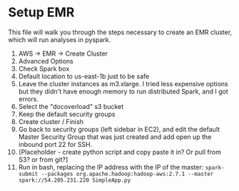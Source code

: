 # Setup EMR

This file will walk you through the steps necessary to create an EMR cluster, which will run analyses in pyspark.

1. AWS -> EMR -> Create Cluster
2. Advanced Options
3. Check Spark box
4. Default location to us-east-1b just to be safe
5. Leave the cluster instances as m3.xlarge. I tried less expensive options but they didn't have enough memory to run distributed Spark, and I got errors.
6. Select the "docoverload" s3 bucket
7. Keep the default security groups
8. Create cluster / Finish
9. Go back to security groups (left sidebar in EC2), and edit the default Master Security Group that was just created and add open up the inbound port 22 for SSH.
10. [Placeholder - create python script and copy paste it in? Or pull from S3? or from git?]
11. Run in bash, replacing the IP address with the IP of the master: `spark-submit --packages org.apache.hadoop:hadoop-aws:2.7.1 --master spark://54.205.231.220 SimpleApp.py`

